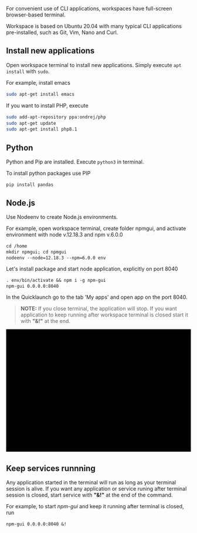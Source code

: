 
For convenient use of CLI applications, workspaces have full-screen browser-based terminal.  

Workspace is based on Ubuntu 20.04 with many typical CLI applications pre-installed, such as Git, Vim, Nano and Curl.  

## Install new applications

Open workspace terminal to install new applications. 
Simply execute `apt install` with `sudo`.  

For example, install emacs 

```sh
sudo apt-get install emacs
```

If you want to install PHP, execute

```sh
sudo add-apt-repository ppa:ondrej/php
sudo apt-get update
sudo apt-get install php8.1
```

## Python
Python and Pip are installed. Execute `python3` in terminal.  

To install python packages use PIP

```
pip install pandas
```

## Node.js
Use Nodeenv to create Node.js environments.  

For example, open workspace terminal, create folder npmgui, and activate environment with node v.12.18.3 and npm v.6.0.0

```
cd /home
mkdir npmgui; cd npmgui  
nodeenv --node=12.18.3 --npm=6.0.0 env
```

Let's install package and start node application, explicitly on port 8040

```
. env/bin/activate && npm i -g npm-gui   
npm-gui 0.0.0.0:8040
```

In the Quicklaunch go to the tab 'My apps' and open app on the port 8040. 

> **NOTE:** If you close terminal, the application will stop. If you want application to keep running after workspace terminal is closed 
start it with **"&!"** at the end. 

![Quickstart page](img/start-app.gif)

## Keep services runnning

Any application started in the terminal will run as long as your terminal session is alive. 
If you want any application or service runing after terminal session is closed, start service with **"&!"** at the end of 
the command.  

For example, to start *npm-gui* and keep it running after terminal is closed, run 

```
npm-gui 0.0.0.0:8040 &!
```   
